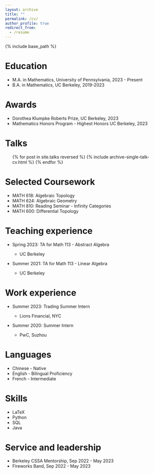 ```yaml
---
layout: archive
title: ""
permalink: /cv/
author_profile: true
redirect_from:
  - /resume
---
```


{% include base_path %}

Education
======
* M.A. in Mathematics, University of Pennsylvania, 2023 - Present
* B.A. in Mathematics, UC Berkeley, 2019-2023

Awards
======
* Dorothea Klumpke Roberts Prize, UC Berkeley, 2023
* Mathematics Honors Program - Highest Honors UC Berkeley, 2023

Talks
======
  <ul>{% for post in site.talks reversed %}
    {% include archive-single-talk-cv.html  %}
  {% endfor %}</ul>
  
Selected Coursework
======
* MATH 618: Algebraic Topology
* MATH 624: Algebraic Geometry
* MATH 810: Reading Seminar - Infinity Categories
* MATH 600: Differential Topology


Teaching experience
======
* Spring 2023: TA for Math 113 - Abstract Algebra
  * UC Berkeley

* Summer 2021: TA for Math 113 - Linear Algebra
  * UC Berkeley



Work experience
======
* Summer 2023: Trading Summer Intern 
  * Lions Financial, NYC

* Summer 2020: Summer Intern
  * PwC, Suzhou

Languages
======
* Chinese - Native 
* English - Bilingual Proficiency
* French - Intermediate

  
Skills
======
* LaTeX
* Python 
* SQL
* Java


<!-- Publications
======
  <ul>{% for post in site.publications reversed %}
    {% include archive-single-cv.html %}
  {% endfor %}</ul> -->
  

Service and leadership
======
* Berkeley CSSA Mentorship, Sep 2022 - May 2023
* Fireworks Band, Sep 2022 - May 2023
